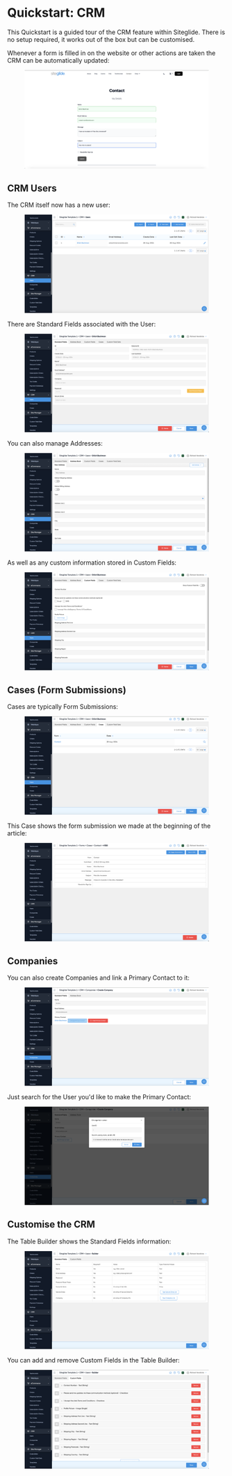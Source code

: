 # Quickstart: CRM

This Quickstart is a guided tour of the CRM feature within Siteglide. There is no setup required, it works out of the box but can be customised.

Whenever a form is filled in on the website or other actions are taken the CRM can be automatically updated:

<figure><img src="../.gitbook/assets/Siteglide-CRM-Form-Submit.png" alt=""><figcaption></figcaption></figure>

## CRM Users

The CRM itself now has a new user:

<figure><img src="../.gitbook/assets/Siteglide-CRM-Users copy.png" alt=""><figcaption></figcaption></figure>

There are Standard Fields associated with the User:

<figure><img src="../.gitbook/assets/Siteglide-CRM-User-Details copy.png" alt=""><figcaption></figcaption></figure>

You can also manage Addresses:

<figure><img src="../.gitbook/assets/Siteglide-CRM-User-Address-Book.png" alt=""><figcaption></figcaption></figure>

As well as any custom information stored in Custom Fields:

<figure><img src="../.gitbook/assets/Siteglide-CRM-User-Custom-Fields-Data.png" alt=""><figcaption></figcaption></figure>

## Cases (Form Submissions)

Cases are typically Form Submissions:

<figure><img src="../.gitbook/assets/Siteglide-CRM-User-Cases.png" alt=""><figcaption></figcaption></figure>

This Case shows the form submission we made at the beginning of the article:

<figure><img src="../.gitbook/assets/Siteglide-CRM-Case.png" alt=""><figcaption></figcaption></figure>

## Companies

You can also create Companies and link a Primary Contact to it:

<figure><img src="../.gitbook/assets/Siteglide-CRM-Users-Create-Company.png" alt=""><figcaption></figcaption></figure>

Just search for the User you'd like to make the Primary Contact:

<figure><img src="../.gitbook/assets/Siteglide-CRM-Users-Create-Company-Assign.png" alt=""><figcaption></figcaption></figure>

## Customise the CRM

The Table Builder shows the Standard Fields information:

<figure><img src="../.gitbook/assets/Siteglide-CRM-Users-Standard-Fields-Builder.png" alt=""><figcaption></figcaption></figure>

You can add and remove Custom Fields in the Table Builder:

<figure><img src="../.gitbook/assets/Siteglide-CRM-Users-Custom-Fields-Builder.png" alt=""><figcaption></figcaption></figure>

